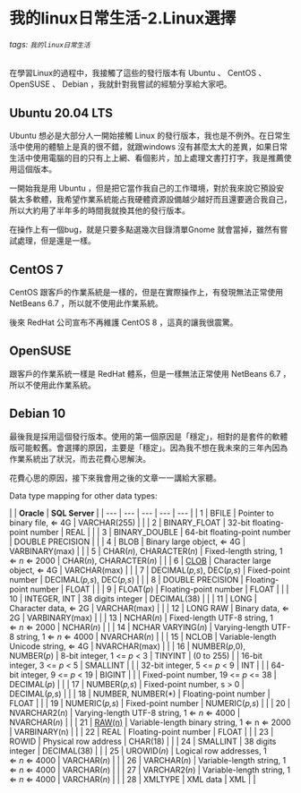 # 我的linux日常生活-2.Linux選擇

###### tags: `我的linux日常生活`

在學習Linux的過程中，我接觸了這些的發行版本有 Ubuntu 、 CentOS 、 OpenSUSE 、 Debian ，我就針對我嘗試的經驗分享給大家吧。

## Ubuntu 20.04 LTS

Ubuntu 想必是大部分人一開始接觸 Linux 的發行版本，我也是不例外。在日常生活中使用的體驗上是真的很不錯，就跟windows 沒有甚麼太大的差異，如果日常生活中使用電腦的目的只有上上網、看個影片，加上處理文書打打字，我是推薦使用這個版本。

一開始我是用 Ubuntu ，但是把它當作我自己的工作環境，對於我來說它預設安裝太多軟體，我希望作業系統能占我硬體資源設備越少越好而且還要適合我自己，所以大約用了半年多的時間我就換其他的發行版本。

在操作上有一個bug，就是只要多點選幾次目錄清單Gnome 就會當掉，雖然有嘗試處理，但是還是一樣。

## CentOS 7

CentOS 跟客戶的作業系統是一樣的，但是在實際操作上，有發現無法正常使用 NetBeans 6.7 ，所以就不使用此作業系統。

後來 RedHat 公司宣布不再維護 CentOS 8 ，這真的讓我很震驚。

## OpenSUSE

跟客戶的作業系統一樣是 RedHat 體系，但是一樣無法正常使用 NetBeans 6.7 ，所以不使用此作業系統。

## Debian 10

最後我是採用這個發行版本。使用的第一個原因是「穩定」，相對的是套件的軟體版可能較舊。會選擇的原因，主要是「穩定」。因為我不想在我未來的三年內因為作業系統出了狀況，而去花費心思解決。

花費心思的原因，接下來我會用之後的文章一一講給大家聽。





Data type mapping for other data types:

|     | **Oracle** | **SQL Server** |
| --- | --- | --- | --- | --- |
| 1   | BFILE | Pointer to binary file, ⇐ 4G | VARCHAR(255) |     |
| 2   | BINARY_FLOAT | 32-bit floating-point number | REAL |     |
| 3   | BINARY_DOUBLE | 64-bit floating-point number | DOUBLE PRECISION |     |
| 4   | BLOB | Binary large object, ⇐ 4G | VARBINARY(max) |     |
| 5   | CHAR(*n*), CHARACTER(*n*) | Fixed-length string, 1 ⇐ *n* ⇐ 2000 | CHAR(*n*), CHARACTER(*n*) |     |
| 6   | [CLOB](https://www.sqlines.com/oracle/datatypes/clob "oracle:datatypes:clob") | Character large object, ⇐ 4G | VARCHAR(max) |     |
| 7   | DECIMAL(*p,s*), DEC(*p,s*) | Fixed-point number | DECIMAL(*p,s*), DEC(*p,s*) |     |
| 8   | DOUBLE PRECISION | Floating-point number | FLOAT |     |
| 9   | FLOAT(*p*) | Floating-point number | FLOAT |     |
| 10  | INTEGER, INT | 38 digits integer | DECIMAL(38) |     |
| 11  | LONG | Character data, ⇐ 2G | VARCHAR(max) |     |
| 12  | LONG RAW | Binary data, ⇐ 2G | VARBINARY(max) |     |
| 13  | NCHAR(*n*) | Fixed-length UTF-8 string, 1 ⇐ *n* ⇐ 2000 | NCHAR(*n*) |     |
| 14  | NCHAR VARYING(*n*) | Varying-length UTF-8 string, 1 ⇐ *n* ⇐ 4000 | NVARCHAR(*n*) |     |
| 15  | NCLOB | Variable-length Unicode string, ⇐ 4G | NVARCHAR(max) |     |
| 16  | NUMBER(*p*,0), NUMBER(*p*) | 8-bit integer, 1 <= *p* < 3 | TINYINT | (0 to 255) |
| 16-bit integer, 3 <= *p* < 5 | SMALLINT |     |
| 32-bit integer, 5 <= *p* < 9 | INT |     |
| 64-bit integer, 9 <= *p* < 19 | BIGINT |     |
| Fixed-point number, 19 <= *p* <= 38 | DECIMAL(*p*) |     |
| 17  | NUMBER(*p,s*) | Fixed-point number, s > 0 | DECIMAL(*p,s*) |     |
| 18  | NUMBER, NUMBER(*) | Floating-point number | FLOAT |     |
| 19  | NUMERIC(*p,s*) | Fixed-point number | NUMERIC(*p,s*) |     |
| 20  | NVARCHAR2(*n*) | Varying-length UTF-8 string, 1 ⇐ *n* ⇐ 4000 | NVARCHAR(*n*) |     |
| 21  | [RAW(n)](https://www.sqlines.com/oracle/datatypes/raw "oracle:datatypes:raw") | Variable-length binary string, 1 ⇐ n ⇐ 2000 | VARBINARY(n) |     |
| 22  | REAL | Floating-point number | FLOAT |     |
| 23  | ROWID | Physical row address | CHAR(18) |     |
| 24  | SMALLINT | 38 digits integer | DECIMAL(38) |     |
| 25  | UROWID(*n*) | Logical row addresses, 1 ⇐ *n* ⇐ 4000 | VARCHAR(*n*) |     |
| 26  | VARCHAR(*n*) | Variable-length string, 1 ⇐ *n* ⇐ 4000 | VARCHAR(*n*) |     |
| 27  | VARCHAR2(*n*) | Variable-length string, 1 ⇐ *n* ⇐ 4000 | VARCHAR(*n*) |     |
| 28  | XMLTYPE | XML data | XML |     |